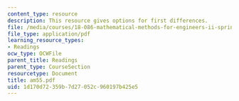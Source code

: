 ```yaml
---
content_type: resource
description: This resource gives options for first differences.
file: /media/courses/18-086-mathematical-methods-for-engineers-ii-spring-2006/1d170d72359b7d27052c960197b425e5_am55.pdf
file_type: application/pdf
learning_resource_types:
- Readings
ocw_type: OCWFile
parent_title: Readings
parent_type: CourseSection
resourcetype: Document
title: am55.pdf
uid: 1d170d72-359b-7d27-052c-960197b425e5
---
```

